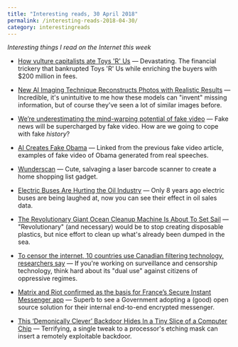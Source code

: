 ```yaml
---
title: "Interesting reads, 30 April 2018"
permalink: /interesting-reads-2018-04-30/
category: interestingreads
---
```


*Interesting things I read on the Internet this week*

<!--more-->

- [How vulture capitalists ate Toys 'R' Us](http://theweek.com/articles/761124/how-vulture-capitalists-ate-toys-r) — Devastating. The financial trickery that bankrupted Toys 'R' Us while enriching the buyers with $200 million in fees.

- [New AI Imaging Technique Reconstructs Photos with Realistic Results](https://news.developer.nvidia.com/new-ai-imaging-technique-reconstructs-photos-with-realistic-results/) — Incredible, it's unintuitive to me how these models can "invent" missing information, but of course they've seen a lot of similar images before.

- [We’re underestimating the mind-warping potential of fake video](https://www.vox.com/science-and-health/2018/4/20/17109764/deepfake-ai-false-memory-psychology) — Fake news will be supercharged by fake video. How are we going to cope with fake *history*?

- [AI Creates Fake Obama](https://spectrum.ieee.org/tech-talk/robotics/artificial-intelligence/ai-creates-fake-obama) — Linked from the previous fake video article, examples of fake video of Obama generated from real speeches.

- [Wunderscan](https://bcarrigan.com/2018/04/20/wunderscan/) — Cute, salvaging a laser barcode scanner to create a home shopping list gadget.

- [Electric Buses Are Hurting the Oil Industry](https://www.bloomberg.com/news/articles/2018-04-23/electric-buses-are-hurting-the-oil-industry) — Only 8 years ago electric buses are being laughed at, now you can see their effect in oil sales data.

- [The Revolutionary Giant Ocean Cleanup Machine Is About To Set Sail](https://www.fastcompany.com/40560810/the-revolutionary-giant-ocean-cleanup-machine-is-about-to-set-sail) — "Revolutionary" (and necessary) would be to stop creating disposable plastics, but nice effort to clean up what's already been dumped in the sea.

- [To censor the internet, 10 countries use Canadian filtering technology, researchers say](http://www.cbc.ca/news/technology/citizen-lab-netsweeper-internet-filtering-tech-censorship-1.4631243) — If you're working on surveillance and censorship technology, think hard about its "dual use" against citizens of oppressive regimes.

- [Matrix and Riot confirmed as the basis for France’s Secure Instant Messenger app](https://matrix.org/blog/2018/04/26/matrix-and-riot-confirmed-as-the-basis-for-frances-secure-instant-messenger-app/) — Superb to see a Government adopting a (good) open source solution for their internal end-to-end encrypted messenger.

- [This ‘Demonically Clever’ Backdoor Hides In a Tiny Slice of a Computer Chip](https://www.wired.com/2016/06/demonically-clever-backdoor-hides-inside-computer-chip/) — Terrifying, a single tweak to a processor's etching mask can insert a remotely exploitable backdoor.


